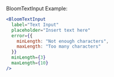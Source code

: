 BloomTextInput Example:

```jsx
<BloomTextInput 
  label="Text Input"
  placeholder="Insert text here"
  error={{
    minLength: "Not enough characters",
    maxLength: "Too many characters"
  }}
  minLength={3}
  maxLength={10}
/>
```
